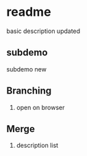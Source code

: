 # readme

basic description
updated

## subdemo

subdemo
new

## Branching 

1. open on browser

## Merge

1. description list